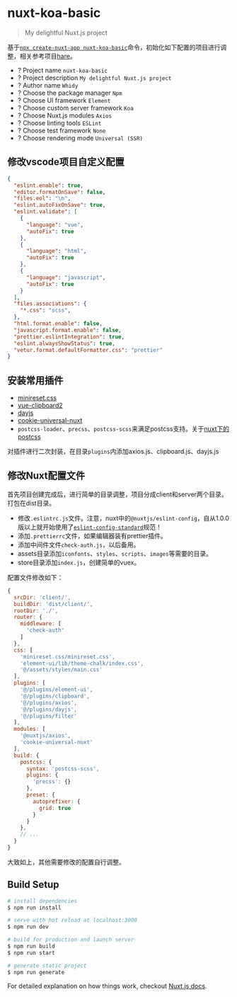 # nuxt-koa-basic

> My delightful Nuxt.js project

基于[`npx create-nuxt-app nuxt-koa-basic`](https://zh.nuxtjs.org/guide/installation)命令，初始化如下配置的项目进行调整，相关参考项目[hare](https://github.com/clarkdo/hare)。

* ? Project name `nuxt-koa-basic`
* ? Project description `My delightful Nuxt.js project`
* ? Author name `Whidy`
* ? Choose the package manager `Npm`
* ? Choose UI framework `Element`
* ? Choose custom server framework `Koa`
* ? Choose Nuxt.js modules `Axios`
* ? Choose linting tools `ESLint`
* ? Choose test framework `None`
* ? Choose rendering mode `Universal (SSR)`

## 修改vscode项目自定义配置

```json
{
  "eslint.enable": true,
  "editor.formatOnSave": false,
  "files.eol": "\n",
  "eslint.autoFixOnSave": true,
  "eslint.validate": [
    {
      "language": "vue",
      "autoFix": true
    },
    {
      "language": "html",
      "autoFix": true
    },
    {
      "language": "javascript",
      "autoFix": true
    }
  ],
  "files.associations": {
    "*.css": "scss",
  },
  "html.format.enable": false,
  "javascript.format.enable": false,
  "prettier.eslintIntegration": true,
  "eslint.alwaysShowStatus": true,
  "vetur.format.defaultFormatter.css": "prettier"
}
```

## 安装常用插件

* [minireset.css](https://github.com/jgthms/minireset.css)
* [vue-clipboard2](https://github.com/Inndy/vue-clipboard2)
* [dayjs](https://github.com/iamkun/dayjs)
* [cookie-universal-nuxt](https://github.com/microcipcip/cookie-universal/tree/master/packages/cookie-universal-nuxt)
* `postcss-loader`、`precss`、`postcss-scss`来满足postcss支持。关于[nuxt下的postcss](https://zh.nuxtjs.org/api/configuration-build/#postcss)

对插件进行二次封装，在目录`plugins`内添加axios.js、clipboard.js、dayjs.js

## 修改Nuxt配置文件

首先项目创建完成后，进行简单的目录调整，项目分成client和server两个目录。打包在dist目录。

* 修改`.eslintrc.js`文件。注意，nuxt中的`@nuxtjs/eslint-config`，自从1.0.0版以上就开始使用了[`eslint-config-standard`](https://github.com/standard/eslint-config-standard)规范！
* 添加`.prettierrc`文件，如果编辑器装有prettier插件。
* 添加中间件文件`check-auth.js`，以后备用。
* assets目录添加`iconfonts`、`styles`、`scripts`、`images`等需要的目录。
* store目录添加`index.js`，创建简单的vuex。

配置文件修改如下：

```javascript
{
  srcDir: 'client/',
  buildDir: 'dist/client/',
  rootDir: './',
  router: {
    middleware: [
      'check-auth'
    ]
  },
  css: [
    'minireset.css/minireset.css',
    'element-ui/lib/theme-chalk/index.css',
    '@/assets/styles/main.css'
  ],
  plugins: [
    '@/plugins/element-ui',
    '@/plugins/clipboard',
    '@/plugins/axios',
    '@/plugins/dayjs',
    '@/plugins/filter'
  ],
  modules: [
    '@nuxtjs/axios',
    'cookie-universal-nuxt'
  ],
  build: {
    postcss: {
      syntax: 'postcss-scss',
      plugins: {
        'precss': {}
      },
      preset: {
        autoprefixer: {
          grid: true
        }
      }
    },
    // ...
  }
}
```

大致如上，其他需要修改的配置自行调整。

## Build Setup

``` bash
# install dependencies
$ npm run install

# serve with hot reload at localhost:3000
$ npm run dev

# build for production and launch server
$ npm run build
$ npm run start

# generate static project
$ npm run generate
```

For detailed explanation on how things work, checkout [Nuxt.js docs](https://nuxtjs.org).
